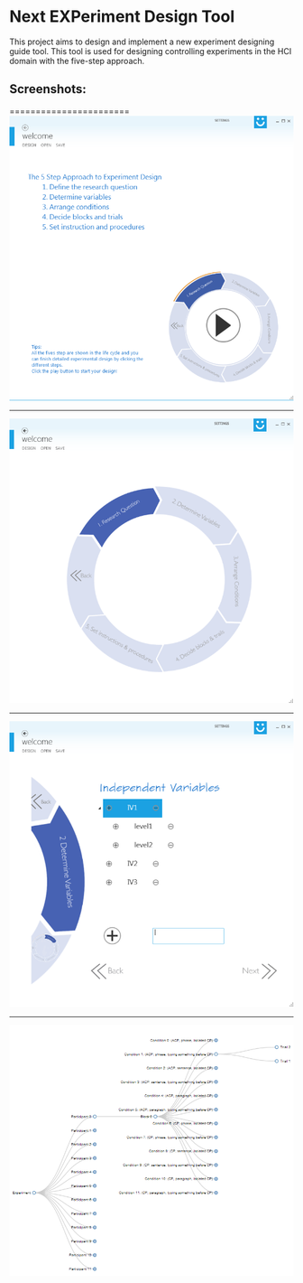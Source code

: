 
Next EXPeriment Design Tool
=======================

This project aims to design and implement a new experiment designing guide tool.
This tool is used for designing controlling experiments in the HCI domain with the five-step approach.

## Screenshots:
=======================
![screenshot1](/NEXP/screenshots/screenshot1.png)

-------------------------------------------------------------------------------------

![screenshot2](/NEXP/screenshots/screenshot2.png)

-------------------------------------------------------------------------------------

![screenshot3](/NEXP/screenshots/screenshot3.png)

-------------------------------------------------------------------------------------

![screenshot4](/NEXP/screenshots/screenshot4.png)
